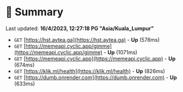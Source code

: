 # 📖 Summary
Last updated: **16/4/2023, 12:27:18 PG "Asia/Kuala_Lumpur"**

- `GET` [https://hst.aytea.ga](https://hst.aytea.ga) - **Up** (578ms)
- `GET` [https://memeapi.cyclic.app/gimme](https://memeapi.cyclic.app/gimme) - **Up** (1071ms)
- `GET` [https://memeapi.cyclic.app](https://memeapi.cyclic.app) - **Up** (674ms)
- `GET` [https://klik.ml/health](https://klik.ml/health) - **Up** (826ms)
- `GET` [https://dumb.onrender.com](https://dumb.onrender.com) - **Up** (633ms)
